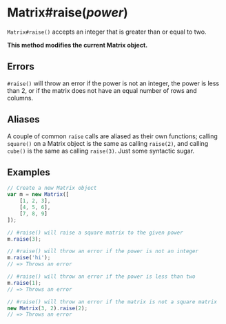 # Matrix#raise(*power*)

`Matrix#raise()` accepts an integer that is greater than or equal to two.

**This method modifies the current Matrix object.**

## Errors

`#raise()` will throw an error if the power is not an integer, the power is less than 2, or if the matrix does not have an equal number of rows and columns.

## Aliases

A couple of common `raise` calls are aliased as their own functions; calling `square()` on a Matrix object is the same as calling `raise(2)`, and calling `cube()` is the same as calling `raise(3)`. Just some syntactic sugar.

## Examples

```javascript
// Create a new Matrix object
var m = new Matrix([
	[1, 2, 3],
	[4, 5, 6],
	[7, 8, 9]
]);

// #raise() will raise a square matrix to the given power
m.raise(3);

// #raise() will throw an error if the power is not an integer
m.raise('hi');
// => Throws an error

// #raise() will throw an error if the power is less than two
m.raise(1);
// => Throws an error

// #raise() will throw an error if the matrix is not a square matrix
new Matrix(3, 2).raise(2);
// => Throws an error
```